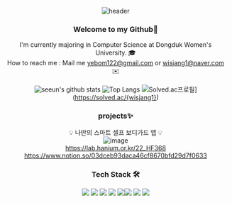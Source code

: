 <div align="center">
  
![header](https://capsule-render.vercel.app/api?type=waving&color=D2E5A8&height=300&section=header&text=Welcome%20to%20Jang%20Se%20%20Eun's%20Github&fontSize=50&animation=fadeIn)

### Welcome to my Github:star2:   
I'm currently majoring in Computer Science at Dongduk Women's University. :mortar_board: <br/>
How to reach me : Mail me yebom122@gmail.com or wisjang1@naver.com :envelope:<br/> </br>
![seeun's github stats](https://github-readme-stats.vercel.app/api?username=isprogrammingfun&show_icons=true&theme=vue)
![Top Langs](https://github-readme-stats.vercel.app/api/top-langs/?username=isprogrammingfun&layout=compact&theme=vue)
![Solved.ac프로필](http://mazassumnida.wtf/api/generate_badge?boj={wisjang1})](https://solved.ac/{wisjang1})

  
### projects✨
:bulb: 나만의 스마트 셀프 보디가드 앱 :bulb: </br>
![image](https://user-images.githubusercontent.com/78543382/178685394-c1d89c79-e2f1-4cee-ab28-71c92a3063fc.png) </br>
https://lab.hanium.or.kr/22_HF368 </br>
https://www.notion.so/03dceb93daca46cf8670bfd29d7f0633 </br>


### Tech Stack 🛠️
<img src="https://img.shields.io/badge/Kotlin-7F52FF?style=flat-square&logo=Kotlin&logoColor=white"/> <img src="https://img.shields.io/badge/Java-007396?style=flat-square&logo=Java&logoColor=white"/> <img src="https://img.shields.io/badge/C-A8B9CC?style=flat-square&logo=C&logoColor=black"/>     <img src="https://img.shields.io/badge/Python-3776AB?style=flat-square&logo=Python&logoColor=white"/> <img src="https://img.shields.io/badge/JavaScript-F7DF1E?style=flat-square&logo=JavaScript&logoColor=black"/><img src="https://img.shields.io/badge/React Native-61DAFB?style=flat-square&logo=React&logoColor=black"/>
<img src="https://img.shields.io/badge/Spring Boot-6DB33F?style=flat-square&logo=Spring Boot&logoColor=white"/>
<img src="https://img.shields.io/badge/MySQL-4479A1?style=flat-square&logo=MySQL&logoColor=white"/>
</div>

<!-- ### Tools :wrench:
    <img src="https://img.shields.io/badge/Visual Studio-5C2D91?style=flat-square&logo=VisualStudio&logoColor=#5C2D91"/>    <img src="https://img.shields.io/badge/Git-F05032?style=flat-square&logo=Git&logoColor=white"/>
    <img src="https://img.shields.io/badge/IntelliJ IDEA-000000?style=flat-square&logo=IntelliJIDEA&logoColor=#276DC3"/> -->

